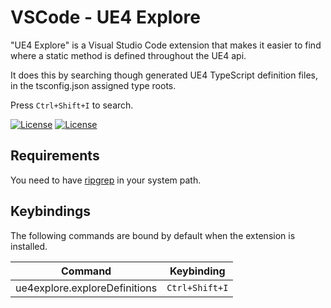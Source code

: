 # VSCode - UE4 Explore
"UE4 Explore" is a Visual Studio Code extension that makes it easier to find where a static method is defined throughout the UE4 api.

It does this by searching though generated UE4 TypeScript definition files, in the tsconfig.json assigned type roots.

Press `Ctrl+Shift+I` to search.

[![License](https://img.shields.io/github/license/mape/vscode-ue4explore.svg)](https://github.com/mape/vscode-ue4explore/blob/master/LICENSE) [![License](https://vsmarketplacebadge.apphb.com/version/mape.vscode-ue4explore.svg)](https://marketplace.visualstudio.com/items?itemName=mape.vscode-ue4explore)

## Requirements
You need to have [ripgrep](https://github.com/BurntSushi/ripgrep) in your system path.

## Keybindings

The following commands are bound by default when the extension is installed.

| Command                      | Keybinding         |
| ---------------------------- | ------------------ |
| ue4explore.exploreDefinitions | `Ctrl+Shift+I`    |
